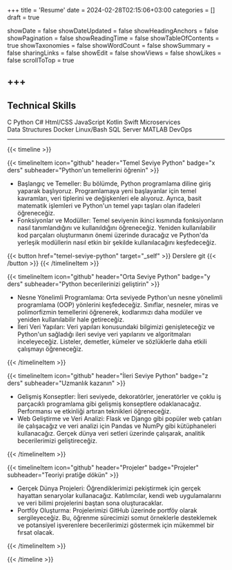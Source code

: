 +++
title = 'Resume'
date = 2024-02-28T02:15:06+03:00
categories = []
draft = true

showDate = false
showDateUpdated = false
showHeadingAnchors = false
showPagination = false
showReadingTime = false
showTableOfContents = true
showTaxonomies = false 
showWordCount = false
showSummary = false
sharingLinks = false
showEdit = false
showViews =  false
showLikes = false
scrollToTop = true

+++
---

## Technical Skills

<!-- the span css has been copied from the `Tags` styles -->

<div class="technical-skills-container">
    <div class="technical-skills-container-inner">
        <span class="technical-skill-span rounded-md border border-primary-400 px-1 py-[1px] text-sm font-normal text-primary-700 dark:border-primary-600 ">
            C
        </span>
        <span class="technical-skill-span rounded-md border border-primary-400 px-1 py-[1px] text-sm font-normal text-primary-700 dark:border-primary-600 ">
            Python
        </span>
        <span class="technical-skill-span rounded-md border border-primary-400 px-1 py-[1px] text-sm font-normal text-primary-700 dark:border-primary-600 ">
            C#
        </span>
        <span class="technical-skill-span rounded-md border border-primary-400 px-1 py-[1px] text-sm font-normal text-primary-700 dark:border-primary-600 ">
            Html/CSS
        </span>
        <span class="technical-skill-span rounded-md border border-primary-400 px-1 py-[1px] text-sm font-normal text-primary-700 dark:border-primary-600 ">
            JavaScript
        </span>
        <span class="technical-skill-span rounded-md border border-primary-400 px-1 py-[1px] text-sm font-normal text-primary-700 dark:border-primary-600 ">
            Kotlin
        </span>
         <span class="technical-skill-span rounded-md border border-primary-400 px-1 py-[1px] text-sm font-normal text-primary-700 dark:border-primary-600 ">
            Swift
        </span>
        <span class="technical-skill-span rounded-md border border-primary-400 px-1 py-[1px] text-sm font-normal text-primary-700 dark:border-primary-600 ">
            Microservices
        </span>
    </div>
    <div class="technical-skills-container-inner">
        <span class="technical-skill-span rounded-md border border-primary-400 px-1 py-[1px] text-sm font-normal text-primary-700 dark:border-primary-600 ">
            Data Structures
        </span>
        <span class="technical-skill-span rounded-md border border-primary-400 px-1 py-[1px] text-sm font-normal text-primary-700 dark:border-primary-600 ">
            Docker
        </span>
        <span class="technical-skill-span rounded-md border border-primary-400 px-1 py-[1px] text-sm font-normal text-primary-700 dark:border-primary-600 ">
            Linux/Bash
        </span>
        <span class="technical-skill-span rounded-md border border-primary-400 px-1 py-[1px] text-sm font-normal text-primary-700 dark:border-primary-600 ">
            SQL Server
        </span>
              <span class="technical-skill-span rounded-md border border-primary-400 px-1 py-[1px] text-sm font-normal text-primary-700 dark:border-primary-600 ">
            MATLAB
        </span>
        <span class="technical-skill-span technical-skill-span rounded-md border border-primary-400 px-1 py-[1px] text-sm font-normal text-primary-700 dark:border-primary-600 ">
            DevOps
        </span>
    </div>
    <div class="technical-skills-container-inner">
    </div>
</div>

---


{{< timeline >}}

{{< timelineItem icon="github" header="Temel Seviye Python" badge="x ders" subheader="Python'un temellerini öğrenin" >}}
<ul>
  <li> Başlangıç ve Temeller: Bu bölümde, Python programlama diline giriş yaparak başlıyoruz. Programlamaya yeni başlayanlar için temel kavramları, veri tiplerini ve değişkenleri ele alıyoruz. Ayrıca, basit matematik işlemleri ve Python'un temel yapı taşları olan ifadeleri öğreneceğiz.</li>
  <li> Fonksiyonlar ve Modüller: Temel seviyenin ikinci kısmında fonksiyonların nasıl tanımlandığını ve kullanıldığını öğreneceğiz. Yeniden kullanılabilir kod parçaları oluşturmanın önemi üzerinde duracağız ve Python'da yerleşik modüllerin nasıl etkin bir şekilde kullanılacağını keşfedeceğiz.</li>
</ul>

{{< button href="temel-seviye-python" target="_self" >}}
Derslere git
{{< /button >}}
{{< /timelineItem >}}

{{< timelineItem icon="github" header="Orta Seviye Python" badge="y ders" subheader="Python becerilerinizi geliştirin" >}}
<ul>
  <li> Nesne Yönelimli Programlama: Orta seviyede Python'un nesne yönelimli programlama (OOP) yönlerini keşfedeceğiz. Sınıflar, nesneler, miras ve polimorfizmin temellerini öğrenerek, kodlarımızı daha modüler ve yeniden kullanılabilir hale getireceğiz.</li>
  <li> İleri Veri Yapıları: Veri yapıları konusundaki bilgimizi genişleteceğiz ve Python'un sağladığı ileri seviye veri yapılarını ve algoritmaları inceleyeceğiz. Listeler, demetler, kümeler ve sözlüklerle daha etkili çalışmayı öğreneceğiz.</li>
</ul>

{{< /timelineItem >}}

{{< timelineItem icon="github" header="İleri Seviye Python" badge="z ders" subheader="Uzmanlık kazanın" >}}
<ul>
  <li> Gelişmiş Konseptler: İleri seviyede, dekoratörler, jeneratörler ve çoklu iş parçacıklı programlama gibi gelişmiş konseptlere odaklanacağız. Performansı ve etkinliği artıran teknikleri öğreneceğiz.</li>
  <li> Web Geliştirme ve Veri Analizi: Flask ve Django gibi popüler web çatıları ile çalışacağız ve veri analizi için Pandas ve NumPy gibi kütüphaneleri kullanacağız. Gerçek dünya veri setleri üzerinde çalışarak, analitik becerilerimizi geliştireceğiz.</li>
</ul>
{{< /timelineItem >}}

{{< timelineItem icon="github" header="Projeler" badge="Projeler" subheader="Teoriyi pratiğe dökün" >}}
<ul>
  <li> Gerçek Dünya Projeleri: Öğrendiklerimizi pekiştirmek için gerçek hayattan senaryolar kullanacağız. Katılımcılar, kendi web uygulamalarını ve veri bilimi projelerini baştan sona oluşturacaklar.</li>
  <li> Portföy Oluşturma: Projelerimizi GitHub üzerinde portföy olarak sergileyeceğiz. Bu, öğrenme sürecimizi somut örneklerle desteklemek ve potansiyel işverenlere becerilerimizi göstermek için mükemmel bir fırsat olacak.</li>
</ul>
{{< /timelineItem >}}

{{< /timeline >}}



